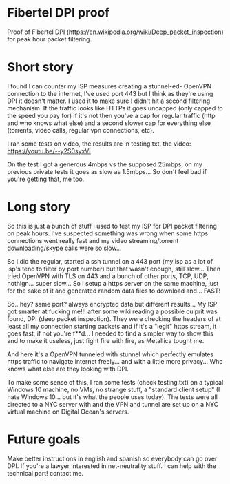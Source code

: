 # Fibertel DPI proof

Proof of Fibertel DPI (https://en.wikipedia.org/wiki/Deep_packet_inspection) for peak hour packet filtering.

# Short story

I found I can counter my ISP measures creating a stunnel-ed- OpenVPN connection to the internet, I've used port 443 but I think as they're using DPI it doesn't matter. I used it to make sure I didn't hit a second filtering mechanism. If the traffic looks like HTTPs it goes uncapped (only capped to the speed you pay for) if it's not then you've a cap for regular traffic (http and who knows what else) and a second slower cap for everything else (torrents, video calls, regular vpn connections, etc).

I ran some tests on video, the results are in testing.txt, the video: https://youtu.be/--y2S0syxVI

On the test I got a generous 4mbps vs the supposed 25mbps, on my previous private tests it goes as slow as 1.5mbps... So don't feel bad if you're getting that, me too. 

# Long story

So this is just a bunch of stuff I used to test my ISP for DPI packet filtering on peak hours. I've suspected something was wrong when some https connections went really fast and my video streaming/torrent downloading/skype calls were so slow... 

So I did the regular, started a ssh tunnel on a 443 port (my isp as a lot of isp's tend to filter by port number) but that wasn't enough, still slow... Then tried OpenVPN with TLS on 443 and a bunch of other ports, TCP, UDP, nothign... super slow... So I setup a https server on the same machine, just for the sake of it and generated random data files to download and... FAST! 

So.. hey? same port? always encrypted data but different results... My ISP got smarter at fucking me!!! after some wiki reading a possible culprit was found, DPI (deep packet inspection). They were checking the headers of at least all my connection starting packets and if it's a "legit" https stream, it goes fast, if not you're f**d... I needed to find a simpler way to show this and to make it useless, just fight fire with fire, as Metallica tought me. 

And here it's a OpenVPN tunneled with stunnel which perfectly emulates https traffic to navigate internet freely... and with a little more privacy... Who knows what else are they looking with DPI. 

To make some sense of this, I ran some tests (check testing.txt) on a typical Windows 10 machine, no VMs, no strange stuff, a "standard client setup" (I hate Windows 10... but it's what the people uses today). The tests were all directed to a NYC server with and the VPN and tunnel are set up on a NYC virtual machine on Digital Ocean's servers.

# Future goals

Make better instructions in english and spanish so everybody can go over DPI. If you're a lawyer interested in net-neutrality stuff. I can help with the technical part! contact me. 
